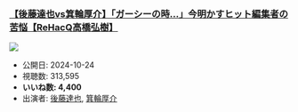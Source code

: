 ### [【後藤達也vs箕輪厚介】「ガーシーの時…」今明かすヒット編集者の苦悩【ReHacQ高橋弘樹】](https://www.youtube.com/watch?v=C7xJDsCw9og)
[![](https://img.youtube.com/vi/C7xJDsCw9og/sddefault.jpg)](https://www.youtube.com/watch?v=C7xJDsCw9og)
-   公開日: 2024-10-24
-   視聴数: 313,595
-   **いいね数: 4,400**
-   出演者: [後藤達也](/rehacq_fan/people/後藤達也 "wikilink"), [箕輪厚介](/rehacq_fan/people/箕輪厚介 "wikilink")
